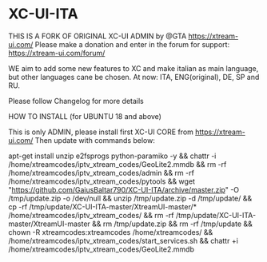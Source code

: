 # XC-UI-ITA
THIS IS A FORK OF ORIGINAL XC-UI ADMIN by @GTA https://xtream-ui.com/
Please make a donation and enter in the forum for support: https://xtream-ui.com/forum/

WE aim to add some new features to XC and make italian as main language, but other languages
cane be chosen. At now: ITA, ENG(original), DE, SP and RU.

Please follow Changelog for more details


HOW TO INSTALL (for UBUNTU 18 and above)

This is only ADMIN, please install first XC-UI CORE from https://xtream-ui.com/
Then update with commands below:

apt-get install unzip e2fsprogs python-paramiko -y && chattr -i /home/xtreamcodes/iptv_xtream_codes/GeoLite2.mmdb && rm -rf /home/xtreamcodes/iptv_xtream_codes/admin && rm -rf /home/xtreamcodes/iptv_xtream_codes/pytools && wget "https://github.com/GaiusBaltar790/XC-UI-ITA/archive/master.zip" -O /tmp/update.zip -o /dev/null && unzip /tmp/update.zip -d /tmp/update/ && cp -rf /tmp/update/XC-UI-ITA-master/XtreamUI-master/* /home/xtreamcodes/iptv_xtream_codes/ && rm -rf /tmp/update/XC-UI-ITA-master/XtreamUI-master && rm /tmp/update.zip && rm -rf /tmp/update && chown -R xtreamcodes:xtreamcodes /home/xtreamcodes/ && /home/xtreamcodes/iptv_xtream_codes/start_services.sh && chattr +i /home/xtreamcodes/iptv_xtream_codes/GeoLite2.mmdb
